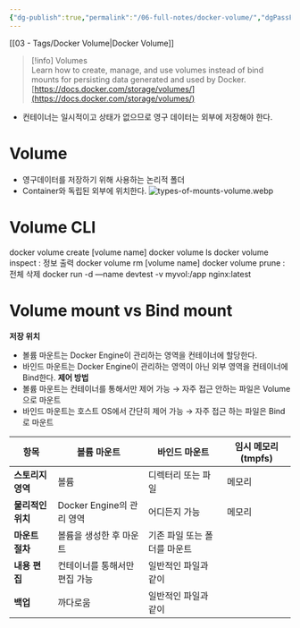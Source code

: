 ```yaml
---
{"dg-publish":true,"permalink":"/06-full-notes/docker-volume/","dgPassFrontmatter":true,"noteIcon":""}
---
```


[[03 - Tags/Docker Volume\|Docker Volume]]
> [!info] Volumes  
> Learn how to create, manage, and use volumes instead of bind mounts for persisting data generated and used by Docker.  
> [https://docs.docker.com/storage/volumes/](https://docs.docker.com/storage/volumes/)  

- 컨테이너는 일시적이고 상태가 없으므로 영구 데이터는 외부에 저장해야 한다.
# Volume
- 영구데이터를 저장하기 위해 사용하는 논리적 폴더
- Container와 독립된 외부에 위치한다.
![types-of-mounts-volume.webp](/img/user/image/types-of-mounts-volume.webp)

# Volume CLI
docker volume create [volume name]
docker volume ls
docker volume inspect : 정보 출력
docker volume rm [volume name]
docker volume prune : 전체 삭제
docker run -d —name devtest -v myvol:/app nginx:latest
# Volume mount vs Bind mount

**저장 위치**
- 볼륨 마운트는 Docker Engine이 관리하는 영역을 컨테이너에 할당한다.
- 바인드 마운트는 Docker Engine이 관리하는 영역이 아닌 외부 영역을 컨테이너에 Bind한다.
**제어 방법**
- 볼륨 마운트는 컨테이너를 통해서만 제어 가능 → 자주 접근 안하는 파일은 Volume으로 마운트
- 바인드 마운트는 호스트 OS에서 간단히 제어 가능 → 자주 접근 하는 파일은 Bind로 마운트

|**항목**|**볼륨 마운트**|**바인드 마운트**|**임시 메모리(tmpfs)**|
|---|---|---|---|
|**스토리지 영역**|볼륨|디렉터리 또는 파일|메모리|
|**물리적인 위치**|Docker Engine의 관리 영역|어디든지 가능|메모리|
|**마운트 절차**|볼륨을 생성한 후 마운트|기존 파일 또는 폴더를 마운트||
|**내용 편집**|컨테이너를 통해서만 편집 가능|일반적인 파일과 같이||
|**백업**|까다로움|일반적인 파일과 같이||